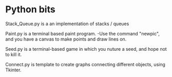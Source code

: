 # Python bits

Stack_Queue.py is a an implementation of stacks / queues 

Paint.py is a terminal based paint program.
  -Use the command "newpic", and you have a canvas to make points and draw lines on.

Seed.py is a terminal-based game in which you nuture a seed, and hope not to kill it.

Connect.py is template to create graphs connecting different objects, using Tkinter.

